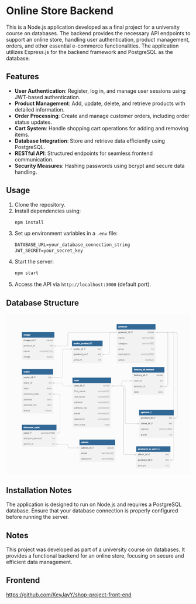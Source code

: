 # Online Store Backend

This is a Node.js application developed as a final project for a university course on databases. The backend provides the necessary API endpoints to support an online store, handling user authentication, product management, orders, and other essential e-commerce functionalities. The application utilizes Express.js for the backend framework and PostgreSQL as the database.

## Features
- **User Authentication**: Register, log in, and manage user sessions using JWT-based authentication.
- **Product Management**: Add, update, delete, and retrieve products with detailed information.
- **Order Processing**: Create and manage customer orders, including order status updates.
- **Cart System**: Handle shopping cart operations for adding and removing items.
- **Database Integration**: Store and retrieve data efficiently using PostgreSQL.
- **RESTful API**: Structured endpoints for seamless frontend communication.
- **Security Measures**: Hashing passwords using bcrypt and secure data handling.

## Usage
1. Clone the repository.
2. Install dependencies using:
   ```sh
   npm install
   ```
3. Set up environment variables in a `.env` file:
   ```env
   DATABASE_URL=your_database_connection_string
   JWT_SECRET=your_secret_key
   ```
4. Start the server:
   ```sh
   npm start
   ```
5. Access the API via `http://localhost:3000` (default port).

## Database Structure
![erd](erd.png)

## Installation Notes
The application is designed to run on Node.js and requires a PostgreSQL database. Ensure that your database connection is properly configured before running the server.

## Notes
This project was developed as part of a university course on databases. It provides a functional backend for an online store, focusing on secure and efficient data management.

## Frontend
https://github.com/KeyJayY/shop-project-front-end
